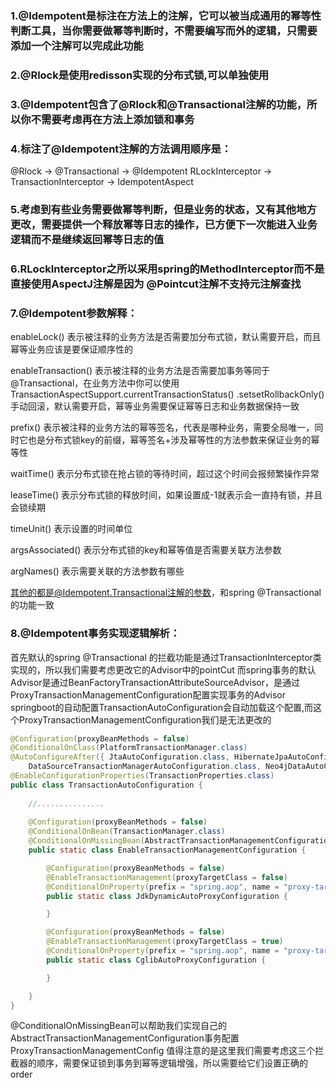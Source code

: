 ### 1.@Idempotent是标注在方法上的注解，它可以被当成通用的幂等性判断工具，当你需要做幂等判断时，不需要编写而外的逻辑，只需要添加一个注解可以完成此功能

### 2.@Rlock是使用redisson实现的分布式锁,可以单独使用

### 3.@Idempotent包含了@Rlock和@Transactional注解的功能，所以你不需要考虑再在方法上添加锁和事务

### 4.标注了@Idempotent注解的方法调用顺序是：
@Rlock              ->     @Transactional              ->      @Idempotent
RLockInterceptor    ->     TransactionInterceptor      ->      IdempotentAspect

### 5.考虑到有些业务需要做幂等判断，但是业务的状态，又有其他地方更改，需要提供一个释放幂等日志的操作，已方便下一次能进入业务逻辑而不是继续返回幂等日志的值

### 6.RLockInterceptor之所以采用spring的MethodInterceptor而不是直接使用AspectJ注解是因为 @Pointcut注解不支持元注解查找

### 7.@Idempotent参数解释：
enableLock() 表示被注释的业务方法是否需要加分布式锁，默认需要开启，而且幂等业务应该是要保证顺序性的

enableTransaction() 表示被注释的业务方法是否需要加事务等同于@Transactional，在业务方法中你可以使用TransactionAspectSupport.currentTransactionStatus()
.setsetRollbackOnly()手动回滚，默认需要开启，幂等业务需要保证幂等日志和业务数据保持一致

prefix() 表示被注释的业务方法的幂等签名，代表是哪种业务，需要全局唯一，同时它也是分布式锁key的前缀，幂等签名+涉及幂等性的方法参数来保证业务的幂等性

waitTime() 表示分布式锁在抢占锁的等待时间，超过这个时间会报频繁操作异常

leaseTime() 表示分布式锁的释放时间，如果设置成-1就表示会一直持有锁，并且会锁续期

timeUnit() 表示设置的时间单位

argsAssociated() 表示分布式锁的key和幂等值是否需要关联方法参数

argNames() 表示需要关联的方法参数有哪些

其他的都是@Idempotent.Transactional注解的参数，和spring @Transactional的功能一致


### 8.@Idempotent事务实现逻辑解析：
首先默认的spring @Transactional 的拦截功能是通过TransactionInterceptor类实现的，所以我们需要考虑更改它的Advisor中的pointCut
而spring事务的默认Advisor是通过BeanFactoryTransactionAttributeSourceAdvisor，是通过ProxyTransactionManagementConfiguration配置实现事务的Advisor
springboot的自动配置TransactionAutoConfiguration会自动加载这个配置,而这个ProxyTransactionManagementConfiguration我们是无法更改的

```java
@Configuration(proxyBeanMethods = false)
@ConditionalOnClass(PlatformTransactionManager.class)
@AutoConfigureAfter({ JtaAutoConfiguration.class, HibernateJpaAutoConfiguration.class,
    DataSourceTransactionManagerAutoConfiguration.class, Neo4jDataAutoConfiguration.class })
@EnableConfigurationProperties(TransactionProperties.class)
public class TransactionAutoConfiguration {
    
    //...............
    
    @Configuration(proxyBeanMethods = false)
    @ConditionalOnBean(TransactionManager.class)
    @ConditionalOnMissingBean(AbstractTransactionManagementConfiguration.class)
    public static class EnableTransactionManagementConfiguration {

        @Configuration(proxyBeanMethods = false)
        @EnableTransactionManagement(proxyTargetClass = false)
        @ConditionalOnProperty(prefix = "spring.aop", name = "proxy-target-class", havingValue = "false", matchIfMissing = false)
        public static class JdkDynamicAutoProxyConfiguration {

        }

        @Configuration(proxyBeanMethods = false)
        @EnableTransactionManagement(proxyTargetClass = true)
        @ConditionalOnProperty(prefix = "spring.aop", name = "proxy-target-class", havingValue = "true", matchIfMissing = true)
        public static class CglibAutoProxyConfiguration {

        }

    }
}
```

@ConditionalOnMissingBean可以帮助我们实现自己的AbstractTransactionManagementConfiguration事务配置ProxyTransactionManagementConfig
值得注意的是这里我们需要考虑这三个拦截器的顺序，需要保证锁到事务到幂等逻辑增强，所以需要给它们设置正确的order
